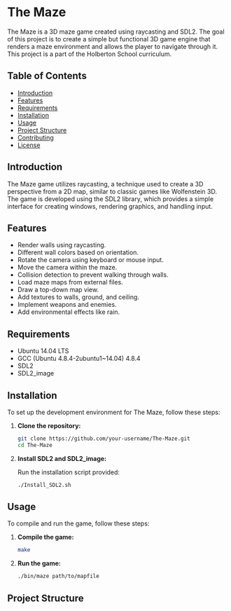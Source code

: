 # The Maze

The Maze is a 3D maze game created using raycasting and SDL2. The goal of this project is to create a simple but functional 3D game engine that renders a maze environment and allows the player to navigate through it. This project is a part of the Holberton School curriculum.

## Table of Contents

- [Introduction](#introduction)
- [Features](#features)
- [Requirements](#requirements)
- [Installation](#installation)
- [Usage](#usage)
- [Project Structure](#project-structure)
- [Contributing](#contributing)
- [License](#license)

## Introduction

The Maze game utilizes raycasting, a technique used to create a 3D perspective from a 2D map, similar to classic games like Wolfenstein 3D. The game is developed using the SDL2 library, which provides a simple interface for creating windows, rendering graphics, and handling input.

## Features

- Render walls using raycasting.
- Different wall colors based on orientation.
- Rotate the camera using keyboard or mouse input.
- Move the camera within the maze.
- Collision detection to prevent walking through walls.
- Load maze maps from external files.
- Draw a top-down map view.
- Add textures to walls, ground, and ceiling.
- Implement weapons and enemies.
- Add environmental effects like rain.

## Requirements

- Ubuntu 14.04 LTS
- GCC (Ubuntu 4.8.4-2ubuntu1~14.04) 4.8.4
- SDL2
- SDL2_image

## Installation

To set up the development environment for The Maze, follow these steps:

1. **Clone the repository:**

    ```sh
    git clone https://github.com/your-username/The-Maze.git
    cd The-Maze
    ```

2. **Install SDL2 and SDL2_image:**

    Run the installation script provided:

    ```sh
    ./Install_SDL2.sh
    ```

## Usage

To compile and run the game, follow these steps:

1. **Compile the game:**

    ```sh
    make
    ```

2. **Run the game:**

    ```sh
    ./bin/maze path/to/mapfile
    ```

## Project Structure


